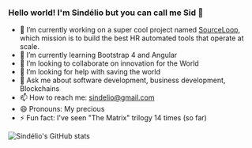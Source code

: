 ### Hello world! I'm Sindélio but you can call me Sid 👋

- 🔭 I’m currently working on a super cool project named [SourceLoop](https://www.sourceloop.io/), which mission is to build the best HR automated tools that operate at scale.
- 🌱 I’m currently learning Bootstrap 4 and Angular
- 👯 I’m looking to collaborate on innovation for the World
- 🤔 I’m looking for help with saving the world
- 💬 Ask me about software development, business development, Blockchains
- 📫 How to reach me: sindelio@gmail.com
- 😄 Pronouns: My precious
- ⚡ Fun fact: I've seen "The Matrix" trilogy 14 times (so far)

![Sindélio's GitHub stats](https://github-readme-stats.vercel.app/api?username=sindelio&&show_icons=true&title_color=ffffff&icon_color=bb2acf&text_color=daf7dc&bg_color=151515)

